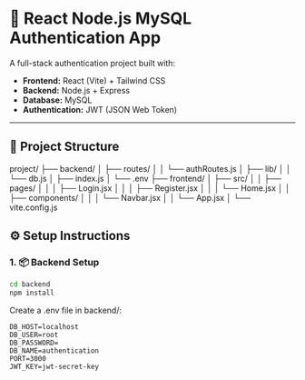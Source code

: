 # 🔐 React Node.js MySQL Authentication App

A full-stack authentication project built with:

- **Frontend:** React (Vite) + Tailwind CSS  
- **Backend:** Node.js + Express  
- **Database:** MySQL  
- **Authentication:** JWT (JSON Web Token)

---

## 📁 Project Structure

project/
├── backend/
│ ├── routes/
│ │ └── authRoutes.js
│ ├── lib/
│ │ └── db.js
│ ├── index.js
│ └── .env
├── frontend/
│ ├── src/
│ │ ├── pages/
│ │ │ ├── Login.jsx
│ │ │ ├── Register.jsx
│ │ │ └── Home.jsx
│ │ ├── components/
│ │ │ └── Navbar.jsx
│ │ └── App.jsx
│ └── vite.config.js



## ⚙️ Setup Instructions

### 1. 📦 Backend Setup

```bash
cd backend
npm install

```
Create a .env file in backend/:
```
DB_HOST=localhost
DB_USER=root
DB_PASSWORD=
DB_NAME=authentication
PORT=3000
JWT_KEY=jwt-secret-key




